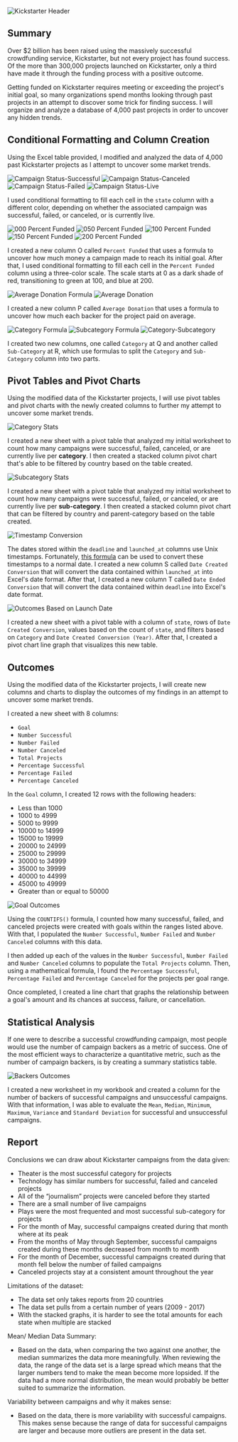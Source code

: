   ![Kickstarter Header](Images/kickstarter_header.png)

## Summary

Over $2 billion has been raised using the massively successful crowdfunding service, Kickstarter, but not every project has found success. Of the more than 300,000 projects launched on Kickstarter, only a third have made it through the funding process with a positive outcome.

Getting funded on Kickstarter requires meeting or exceeding the project's initial goal, so many organizations spend months looking through past projects in an attempt to discover some trick for finding success. I will organize and analyze a database of 4,000 past projects in order to uncover any hidden trends.

## Conditional Formatting and Column Creation

Using the Excel table provided, I modified and analyzed the data of 4,000 past Kickstarter projects as I attempt to uncover some market trends.

  ![Campaign Status-Successful](Images/conditional_formatting_state_successful.png)
  ![Campaign Status-Canceled](Images/conditional_formatting_state_canceled.png)
  ![Campaign Status-Failed](Images/conditional_formatting_state_failed.png)
  ![Campaign Status-Live](Images/conditional_formatting_state_live.png)

I used conditional formatting to fill each cell in the `state` column with a different color, depending on whether the associated campaign was successful, failed, or canceled, or is currently live.

  ![000 Percent Funded](Images/conditional_formatting_000_percent_funded.png)
  ![050 Percent Funded](Images/conditional_formatting_050_percent_funded.png)
  ![100 Percent Funded](Images/conditional_formatting_100_percent_funded.png)
  ![150 Percent Funded](Images/conditional_formatting_150_percent_funded.png)
  ![200 Percent Funded](Images/conditional_formatting_200_percent_funded.png)

I created a new column O called `Percent Funded` that uses a formula to uncover how much money a campaign made to reach its initial goal. After that, I used conditional formatting to fill each cell in the `Percent Funded` column using a three-color scale. The scale starts at 0 as a dark shade of red, transitioning to green at 100, and blue at 200.

  ![Average Donation Formula](Images/average_donation_formula.png)
  ![Average Donation](Images/column_creation_average_donation.png)

I created a new column P called `Average Donation` that uses a formula to uncover how much each backer for the project paid on average.

  ![Category Formula](Images/category_formula.png)
  ![Subcategory Formula](Images/subcategory_formula.png)
  ![Category-Subcategory](Images/column_creation_category_subcategory.png)

I created two new columns, one called `Category` at Q and another called `Sub-Category` at R, which use formulas to split the `Category` and `Sub-Category` column into two parts.

## Pivot Tables and Pivot Charts

Using the modified data of the Kickstarter projects, I will use pivot tables and pivot charts with the newly created columns to further my attempt to uncover some market trends.

  ![Category Stats](Images/pivot_table_pivot_chart_category_stats.png)

I created a new sheet with a pivot table that analyzed my initial worksheet to count how many campaigns were successful, failed, canceled, or are currently live per **category**. I then created a stacked column pivot chart that's able to be filtered by country based on the table created.

  ![Subcategory Stats](Images/pivot_table_pivot_chart_subcategory_stats.png)

I created a new sheet with a pivot table that analyzed my initial worksheet to count how many campaigns were successful, failed, or canceled, or are currently live per **sub-category**. I then created a stacked column pivot chart that can be filtered by country and parent-category based on the table created.

  ![Timestamp Conversion](Images/timestamp_conversion.png)

The dates stored within the `deadline` and `launched_at` columns use Unix timestamps. Fortunately, [this formula](https://www.extendoffice.com/documents/excel/2473-excel-timestamp-to-date.html) can be used to convert these timestamps to a normal date. I created a new column S called `Date Created Conversion` that will convert the data contained within `launched_at` into Excel's date format. After that, I created a new column T called `Date Ended Conversion` that will convert the data contained within `deadline` into Excel's date format.

  ![Outcomes Based on Launch Date](Images/launch_date_outcomes.png)

I created a new sheet with a pivot table with a column of `state`, rows of `Date Created Conversion`, values based on the count of `state`, and filters based on `Category` and `Date Created Conversion (Year)`. After that, I created a pivot chart line graph that visualizes this new table.

## Outcomes

Using the modified data of the Kickstarter projects, I will create new columns and charts to display the outcomes of my findings in an attempt to uncover some market trends.

I created a new sheet with 8 columns:
  * `Goal`
  * `Number Successful`
  * `Number Failed`
  * `Number Canceled`
  * `Total Projects`
  * `Percentage Successful`
  * `Percentage Failed`
  * `Percentage Canceled` 

In the `Goal` column, I created 12 rows with the following headers:

  * Less than 1000
  * 1000 to 4999
  * 5000 to 9999
  * 10000 to 14999
  * 15000 to 19999
  * 20000 to 24999
  * 25000 to 29999
  * 30000 to 34999
  * 35000 to 39999
  * 40000 to 44999
  * 45000 to 49999
  * Greater than or equal to 50000

  ![Goal Outcomes](Images/goal_outcomes.png)

Using the `COUNTIFS()` formula, I counted how many successful, failed, and canceled projects were created with goals within the ranges listed above. With that, I populated the `Number Successful`, `Number Failed` and `Number Canceled` columns with this data.

I then added up each of the values in the `Number Successful`, `Number Failed` and `Number Canceled` columns to populate the `Total Projects` column. Then, using a mathematical formula, I found the `Percentage Successful`, `Percentage Failed` and `Percentage Canceled` for the projects per goal range.

Once completed, I created a line chart that graphs the relationship between a goal's amount and its chances at success, failure, or cancellation.

## Statistical Analysis

If one were to describe a successful crowdfunding campaign, most people would use the number of campaign backers as a metric of success. One of the most efficient ways to characterize a quantitative metric, such as the number of campaign backers, is by creating a summary statistics table.

  ![Backers Outcomes](Images/backers_outcome.png)

I created a new worksheet in my workbook and created a column for the number of backers of successful campaigns and unsuccessful campaigns. With that information, I was able to evaluate the `Mean`, `Median`, `Minimum`, `Maximum`, `Variance` and `Standard Deviation` for successful and unsuccessful campaigns.

## Report

Conclusions we can draw about Kickstarter campaigns from the data given:
* Theater is the most successful category for projects
* Technology has similar numbers for successful, failed and canceled projects
* All of the “journalism” projects were canceled before they started
* There are a small number of live campaigns
* Plays were the most frequented and most successful sub-category for projects
* For the month of May, successful campaigns created during that month where at its peak
* From the months of May through September, successful campaigns created during these months decreased from month to month
* For the month of December, successful campaigns created during that month fell below the number of failed campaigns
* Canceled projects stay at a consistent amount throughout the year 

Limitations of the dataset:
* The data set only takes reports from 20 countries
* The data set pulls from a certain number of years (2009 - 2017)
* With the stacked graphs, it is harder to see the total amounts for each state when multiple are stacked

Mean/ Median Data Summary:
* Based on the data, when comparing the two against one another, the median summarizes the data more meaningfully. When reviewing the data, the range of the data set is a large spread which means that the larger numbers tend to make the mean become more lopsided. If the data had a more normal distribution, the mean would probably be better suited to summarize the information.

Variability between campaigns and why it makes sense:
* Based on the data, there is more variability with successful campaigns. This makes sense because the range of data for successful campaigns are larger and because more outliers are present in the data set.